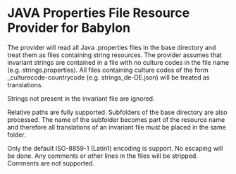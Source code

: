 # JAVA Properties File Resource Provider for Babylon

The provider will read all Java .properties files in the base directory and treat them as files containing string resources.
The provider assumes that invariant strings are contained in a file with no culture codes in the file name (e.g. strings.properties).
All files containing culture codes of the form _culturecode-countrycode (e.g. strings_de-DE.json) will be treated as translations.

Strings not present in the invariant file are ignored.

Relative paths are fully supported. Subfolders of the base directory are also processed. The name of the subfolder becomes part
of the resource name and therefore all translations of an invariant file must be placed in the same folder.

Only the default ISO-8859-1 (Latin1) encoding is support. No escaping will be done. Any comments or other lines in the files will be stripped.
Comments are not supported.
    